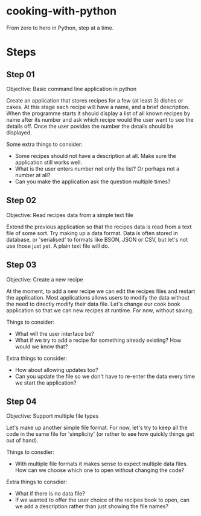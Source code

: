 # cooking-with-python

From zero to hero in Python, step at a time. 

# Steps

## Step 01

Objective: Basic command line application in python

Create an application that stores recipes for a few (at least 3) dishes or cakes. At this stage each recipe will have a name, and a brief description. When the programme starts it should display a list of all known recipes by name after its number and ask which recipe would the user want to see the details off. Once the user povides the number the details should be displayed. 

Some extra things to consider:
* Some recipes should not have a description at all. Make sure the application still works well. 
* What is the user enters number not only the list? Or perhaps not a number at all? 
* Can you make the application ask the question multiple times? 

## Step 02 

Objective: Read recipes data from a simple text file

Extend the previous application so that the recipes data is read from a text file of some sort. Try making up a data format. 
Data is often stored in database, or 'serialised' to formats like BSON, JSON or CSV, but let's not use those just yet. A plain text file will do. 

## Step 03

Objective: Create a new recipe

At the moment, to add a new recipe we can edit the recipes files and restart the application. Most applications allows users to modify the data without the need to directly modify their data file. Let's change our cook book application so that we can new recipes at runtime. For now, without saving. 

Things to consider: 
* What will the user interface be? 
* What if we try to add a recipe for something already existing? How would we know that? 

Extra things to consider: 
* How about allowing updates too? 
* Can you update the file so we don't have to re-enter the data every time we start the application? 

## Step 04

Objective: Support multiple file types 

Let's make up another simple file format. For now, let's try to keep all the code in the same file for 'simplicity' (or rather to see how quickly things get out of hand). 

Things to consdier: 
* With multiple file formats it makes sense to expect multiple data files. How can we choose which one to open without changing the code? 

Extra things to consdier: 
* What if there is no data file? 
* If we wanted to offer the user choice of the recipes book to open, can we add a description rather than just showing the file names? 